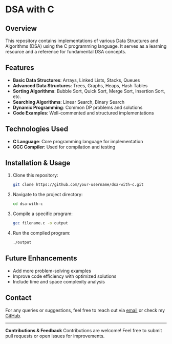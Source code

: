 # DSA with C

## Overview
This repository contains implementations of various Data Structures and Algorithms (DSA) using the C programming language. It serves as a learning resource and a reference for fundamental DSA concepts.

## Features
- **Basic Data Structures**: Arrays, Linked Lists, Stacks, Queues
- **Advanced Data Structures**: Trees, Graphs, Heaps, Hash Tables
- **Sorting Algorithms**: Bubble Sort, Quick Sort, Merge Sort, Insertion Sort, etc.
- **Searching Algorithms**: Linear Search, Binary Search
- **Dynamic Programming**: Common DP problems and solutions
- **Code Examples**: Well-commented and structured implementations

## Technologies Used
- **C Language**: Core programming language for implementation
- **GCC Compiler**: Used for compilation and testing

## Installation & Usage
1. Clone this repository:
   ```sh
   git clone https://github.com/your-username/dsa-with-c.git
   ```
2. Navigate to the project directory:
   ```sh
   cd dsa-with-c
   ```
3. Compile a specific program:
   ```sh
   gcc filename.c -o output
   ```
4. Run the compiled program:
   ```sh
   ./output
   ```

## Future Enhancements
- Add more problem-solving examples
- Improve code efficiency with optimized solutions
- Include time and space complexity analysis

## Contact
For any queries or suggestions, feel free to reach out via [email](mailto:your-email@example.com) or check my [GitHub](https://github.com/your-username).

---

**Contributions & Feedback**
Contributions are welcome! Feel free to submit pull requests or open issues for improvements.

